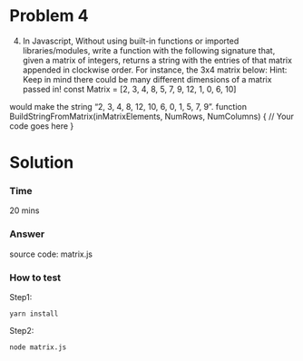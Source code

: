 # Problem 4
4) In Javascript, Without using built-in functions or imported libraries/modules, write a function with the following signature that, given a matrix of integers, returns a string with the entries of that matrix appended in clockwise order. For instance, the 3x4 matrix below:
Hint: Keep in mind there could be many different dimensions of a matrix passed in!
const Matrix = [2, 3, 4, 8,
    5, 7, 9, 12,
1, 0, 6, 10]

would make the string “2, 3, 4, 8, 12, 10, 6, 0, 1, 5, 7, 9”.
function BuildStringFromMatrix(inMatrixElements, NumRows, NumColumns)
{
// Your code goes here
}
# Solution
### Time
20 mins
### Answer
source code: matrix.js
### How to test
Step1:
```
yarn install
```
Step2:
```
node matrix.js
```